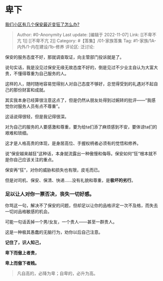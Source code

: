 # 卑下
[我们小区有几个保安最近变狂了怎么办?](https://www.zhihu.com/question/379529393/answer/2747423555)

> Author: #0-Anonymity
> Last update: [编辑于 2022-11-07]
> Link: [[不卑不亢 1]] [[不卑不亢 2]]
> Category: #【答集】/01-家族答集
> Tag: #1-家族/1A-内外/1-内在建设/1b-修养
> 评论区:
> 泛讨论:

保安的服务态度不好，那就调查取证，向主管部门投诉就是了。

说句实话，我是没见过保安无缘无故态度不好的，倒是见过不少业主自认为大富大贵，不懂得尊重为自己服务的人。

这样的人，随时随地容易觉得别人对自己态度不够好，总觉得受到的礼遇对不起自己的那份财富和成就。

其实我本身已经算很注意这点了，但是仍然从朋友处得到过婉转的批评——“我感觉你对服务人员有点不尊重”。

这话说得很轻，但是我记得很深。

对为自己的服务的人要感激和尊重，要为给ta们添了麻烦感到不安，要体谅ta们的艰难和琐细。

这才是人格高贵的体现，是身居高位、手握权柄者必须有的觉悟和修养。

说“保安越来越狂”这种话，本身就流露出一种傲慢和侮辱。保安如何“狂“根本就不是你自己应该关注的重点。

保安再“狂”，对你的威胁和损失也有限，皮毛而已。

但是对司机、保安、保清、快递……没有礼貌和尊重，是**极坏的劣行**。

### 足以让人对你一票否决，丧失一切好感。

你骂这一句，解决不了保安的问题，但却足以让你的品格评定一次不及格，而失去一切对品格敏感的机会。

可能一句话丢掉一个男/女友，一个贵人——甚至一群贵人。

这是一种极其愚蠢的无脑行为，劝你以后自己注意。

**记住了，识人知己，**

**卑下而傲上者贵，**

**卑上而傲下者贱。**

> 凡自高的，必降为卑；自卑的，必升为高。
